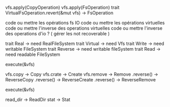 vfs.apply(CopyOperation)
vfs.apply(FsOperation)
trait VirtualFsOperation.revert(&mut vfs) -> FsOperation


code ou mettre les opérations fs IO
code ou mettre les opérations virtuelles
code ou mettre l'inverse des operations virtuelles
code ou mettre l'inverse des operations d'io ? ( gérer les not recoverable )

trait Real -> need RealFileSystem
trait Virtual -> need Vfs
trait Write -> need writable FileSystem
trait Reverse -> need writable fileSystem
trait Read -> need readable FileSystem


execute(&vfs)

vfs.copy -> Copy
vfs.crate -> Create
vfs.remove -> Remove
.reverse() -> ReverseCopy
.reverse() -> ReverseCreate
.reverse() -> ReverseRemove



execute(&vfs)

read_dir -> ReadDir
stat -> Stat

